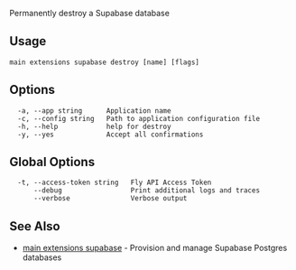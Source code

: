 Permanently destroy a Supabase database

## Usage
~~~
main extensions supabase destroy [name] [flags]
~~~

## Options

~~~
  -a, --app string      Application name
  -c, --config string   Path to application configuration file
  -h, --help            help for destroy
  -y, --yes             Accept all confirmations
~~~

## Global Options

~~~
  -t, --access-token string   Fly API Access Token
      --debug                 Print additional logs and traces
      --verbose               Verbose output
~~~

## See Also

* [main extensions supabase](/docs/flyctl/main-extensions-supabase/)	 - Provision and manage Supabase Postgres databases

